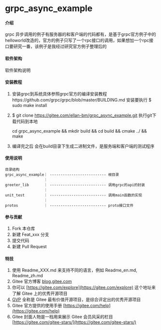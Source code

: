 # grpc_async_example

#### 介绍
grpc 异步调用的例子有服务器的和客户端的代码都有，是基于grpc官方例子中的helloworld改造的，官方的例子只写了一个rpc接口的调用，如果想加一个rpc接口要研究一番，该例子是我经过研究官方例子整理后的

#### 软件架构
软件架构说明


#### 安装教程

1.  安装grpc到系统具体参照grpc官方的编译安装教程https://github.com/grpc/grpc/blob/master/BUILDING.md 安装要执行 $ sudo make install 
2.  $ git clone https://gitee.com/ellan-bm/grpc_async_example.git 执行git下载代码到本地

    cd grpc_async_example && 
    mkdir build && 
    cd build && 
    cmake ../ && 
    make
    
3. 编译完之后 会在build目录下生成二进制文件，是服务端和客户端的测试程序

#### 使用说明

    目录结构
    grpc_async_example｜ -------------------------- 根目录
                      ｜
    greeter_lib       ｜ -------------------------- 调用grpc的api的封装
                      ｜
    unit_test         ｜ -------------------------- 调用main函数的实现
                      ｜
    protos            ｜ -------------------------- proto接口文件

#### 参与贡献

1.  Fork 本仓库
2.  新建 Feat_xxx 分支
3.  提交代码
4.  新建 Pull Request


#### 特技

1.  使用 Readme\_XXX.md 来支持不同的语言，例如 Readme\_en.md, Readme\_zh.md
2.  Gitee 官方博客 [blog.gitee.com](https://blog.gitee.com)
3.  你可以 [https://gitee.com/explore](https://gitee.com/explore) 这个地址来了解 Gitee 上的优秀开源项目
4.  [GVP](https://gitee.com/gvp) 全称是 Gitee 最有价值开源项目，是综合评定出的优秀开源项目
5.  Gitee 官方提供的使用手册 [https://gitee.com/help](https://gitee.com/help)
6.  Gitee 封面人物是一档用来展示 Gitee 会员风采的栏目 [https://gitee.com/gitee-stars/](https://gitee.com/gitee-stars/)

